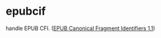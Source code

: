 # epubcif

handle EPUB CFI. ([EPUB Canonical Fragment Identifiers 1.1](https://idpf.org/epub/linking/cfi/epub-cfi.html))